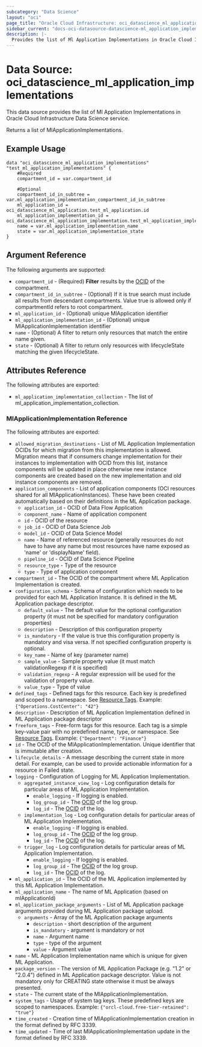 ```yaml
---
subcategory: "Data Science"
layout: "oci"
page_title: "Oracle Cloud Infrastructure: oci_datascience_ml_application_implementations"
sidebar_current: "docs-oci-datasource-datascience-ml_application_implementations"
description: |-
  Provides the list of Ml Application Implementations in Oracle Cloud Infrastructure Data Science service
---
```


# Data Source: oci_datascience_ml_application_implementations
This data source provides the list of Ml Application Implementations in Oracle Cloud Infrastructure Data Science service.

Returns a list of MlApplicationImplementations.


## Example Usage

```hcl
data "oci_datascience_ml_application_implementations" "test_ml_application_implementations" {
	#Required
	compartment_id = var.compartment_id

	#Optional
	compartment_id_in_subtree = var.ml_application_implementation_compartment_id_in_subtree
	ml_application_id = oci_datascience_ml_application.test_ml_application.id
	ml_application_implementation_id = oci_datascience_ml_application_implementation.test_ml_application_implementation.id
	name = var.ml_application_implementation_name
	state = var.ml_application_implementation_state
}
```

## Argument Reference

The following arguments are supported:

* `compartment_id` - (Required) <b>Filter</b> results by the [OCID](https://docs.cloud.oracle.com/iaas/Content/General/Concepts/identifiers.htm) of the compartment.
* `compartment_id_in_subtree` - (Optional) If it is true search must include all results from descendant compartments. Value true is allowed only if compartmentId refers to root compartment.
* `ml_application_id` - (Optional) unique MlApplication identifier
* `ml_application_implementation_id` - (Optional) unique MlApplicationImplementation identifier
* `name` - (Optional) A filter to return only resources that match the entire name given.
* `state` - (Optional) A filter to return only resources with lifecycleState matching the given lifecycleState.


## Attributes Reference

The following attributes are exported:

* `ml_application_implementation_collection` - The list of ml_application_implementation_collection.

### MlApplicationImplementation Reference

The following attributes are exported:

* `allowed_migration_destinations` - List of ML Application Implementation OCIDs for which migration from this implementation is allowed. Migration means that if consumers change implementation for their instances to implementation with OCID from this list, instance components will be updated in place otherwise new instance components are created based on the new implementation and old instance components are removed.
* `application_components` - List of application components (OCI resources shared for all MlApplicationInstances). These have been created automatically based on their definitions in the ML Application package.
	* `application_id` - OCID of Data Flow Application
	* `component_name` - Name of application component
	* `id` - OCID of the resource
	* `job_id` - OCID of Data Science Job
	* `model_id` - OCID of Data Science Model
	* `name` - Name of referenced resource (generally resources do not have to have any name but most resources have name exposed as 'name' or 'displayName' field).
	* `pipeline_id` - OCID of Data Science Pipeline
	* `resource_type` - Type of the resource
	* `type` - Type of application component
* `compartment_id` - The OCID of the compartment where ML Application Implementation is created.
* `configuration_schema` - Schema of configuration which needs to be provided for each ML Application Instance. It is defined in the ML Application package descriptor.
	* `default_value` - The default value for the optional configuration property (it must not be specified for mandatory configuration properties)
	* `description` - Description of this configuration property
	* `is_mandatory` - If the value is true this configuration property is mandatory and visa versa. If not specified configuration property is optional.
	* `key_name` - Name of key (parameter name)
	* `sample_value` - Sample property value (it must match validationRegexp if it is specified)
	* `validation_regexp` - A regular expression will be used for the validation of property value.
	* `value_type` - Type of value
* `defined_tags` - Defined tags for this resource. Each key is predefined and scoped to a namespace. See [Resource Tags](https://docs.cloud.oracle.com/iaas/Content/General/Concepts/resourcetags.htm). Example: `{"Operations.CostCenter": "42"}` 
* `description` - Description of ML Application Implementation defined in ML Application package descriptor
* `freeform_tags` - Free-form tags for this resource. Each tag is a simple key-value pair with no predefined name, type, or namespace. See [Resource Tags](https://docs.cloud.oracle.com/iaas/Content/General/Concepts/resourcetags.htm). Example: `{"Department": "Finance"}` 
* `id` - The OCID of the MlApplicationImplementation. Unique identifier that is immutable after creation.
* `lifecycle_details` - A message describing the current state in more detail. For example, can be used to provide actionable information for a resource in Failed state.
* `logging` - Configuration of Logging for ML Application Implementation.
	* `aggregated_instance_view_log` - Log configuration details for particular areas of ML Application Implementation.
		* `enable_logging` - If logging is enabled.
		* `log_group_id` - The [OCID](https://docs.cloud.oracle.com/iaas/Content/General/Concepts/identifiers.htm) of the log group.
		* `log_id` - The [OCID](https://docs.cloud.oracle.com/iaas/Content/General/Concepts/identifiers.htm) of the log.
	* `implementation_log` - Log configuration details for particular areas of ML Application Implementation.
		* `enable_logging` - If logging is enabled.
		* `log_group_id` - The [OCID](https://docs.cloud.oracle.com/iaas/Content/General/Concepts/identifiers.htm) of the log group.
		* `log_id` - The [OCID](https://docs.cloud.oracle.com/iaas/Content/General/Concepts/identifiers.htm) of the log.
	* `trigger_log` - Log configuration details for particular areas of ML Application Implementation.
		* `enable_logging` - If logging is enabled.
		* `log_group_id` - The [OCID](https://docs.cloud.oracle.com/iaas/Content/General/Concepts/identifiers.htm) of the log group.
		* `log_id` - The [OCID](https://docs.cloud.oracle.com/iaas/Content/General/Concepts/identifiers.htm) of the log.
* `ml_application_id` - The OCID of the ML Application implemented by this ML Application Implementation.
* `ml_application_name` - The name of ML Application (based on mlApplicationId)
* `ml_application_package_arguments` - List of ML Application package arguments provided during ML Application package upload.
	* `arguments` - Array of the ML Application package arguments
		* `description` - short description of the argument
		* `is_mandatory` - argument is mandatory or not
		* `name` - Argument name
		* `type` - type of the argument
		* `value` - Argument value
* `name` - ML Application Implementation name which is unique for given ML Application.
* `package_version` - The version of ML Application Package (e.g. "1.2" or "2.0.4") defined in ML Application package descriptor. Value is not mandatory only for CREATING state otherwise it must be always presented.
* `state` - The current state of the MlApplicationImplementation.
* `system_tags` - Usage of system tag keys. These predefined keys are scoped to namespaces. Example: `{"orcl-cloud.free-tier-retained": "true"}` 
* `time_created` - Creation time of MlApplicationImplementation creation in the format defined by RFC 3339.
* `time_updated` - Time of last MlApplicationImplementation update in the format defined by RFC 3339.

